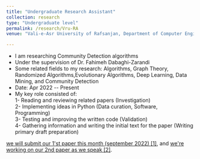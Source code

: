 ```yaml
---
title: "Undergraduate Research Assistant"
collection: research
type: "Undergraduate level"
permalink: /research/Vru-RA
venue: "Vali-e-Asr University of Rafsanjan, Department of Computer Engineering"

---
```


- I am researching Community Detection algorithms
- Under the supervision of Dr. Fahimeh Dabaghi-Zarandi
- Some related fields to my research: Algorithms, Graph Theory, Randomized Algorithms,Evolutionary Algorithms, Deep Learning, Data Mining, and Community Detection 
- Date: Apr 2022 -- Present
- My key role consisted of:  
    1- Reading and reviewing related papers (Investigation)  
    2- Implementing ideas in Python (Data curation, Software, Programming)  
    3- Testing and improving the written code (Validation)  
    4- Gathering information and writing the initial text for the paper (Writing primary draft preparation)  
    
[we will submit our 1'st paper this month (september 2022) [1]](/publication/p2), and [we're working on our 2nd paper as we speak [2]](/publication/p3).
